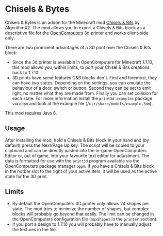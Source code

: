 # Chisels & Bytes
Chisels &amp; Bytes is an addon for the Minecraft mod [Chisels &amp; Bits](http://mods.curse.com/mc-mods/minecraft/231095-chisels-bits) by AlgorithmX2. The mod allows you to export a Chisels & Bits block as a descriptive file for the [OpenComputers](http://mods.curse.com/mc-mods/minecraft/223008-opencomputers) 3d printer and works client-side only.

There are two prominent advantages of a 3D print over the Chisels & Bits block:
* Since the 3d printer is available in OpenComputers for Minecraft 1.7.10, this mod allows you, within limits, to port your Chisel & Bits creations back to 1.7.10.
* 3D prints have some features C&B blocks don't. First and foremost, they can have two states. Depending on the settings, you can emulate the behaviour of a door, switch or button. Second they can be set to emit light, no matter what they are made from. Finally you can set collision for each state. For more information install the ```print3d-examples``` package via ```oppm``` and look at the example file (```/usr/share/models/example.3dm```).

This mod requires Java 8.

## Usage
After installing the mod, hold a Chisels & Bits block in your hand and (by default) press the Next/Page Up key. The script will be copied to your clipboard and can be directly pasted into the in-game OpenComputers Editor or, out of game, into your favourite text editor for adjustment. The data is formatted for use with the ```print3d``` program available via the OpenComputers package manager ```oppm```.
If you have a Chisels & Bits block in the hotbar slot to the right of your active item, it will be used as the active state for the 3D print.

## Limits
* By default the OpenComputers 3D printer only allows 24 shapes per state. The mod tries to minimize the number of shapes, but complex blocks will probably go beyond that easily. The limit can be changed in the OpenComputers configuration file (```maxShapes``` in the ```printer``` section).
* If you port a design to 1.7.10 you will probably have to manually adjust the textures in the file.